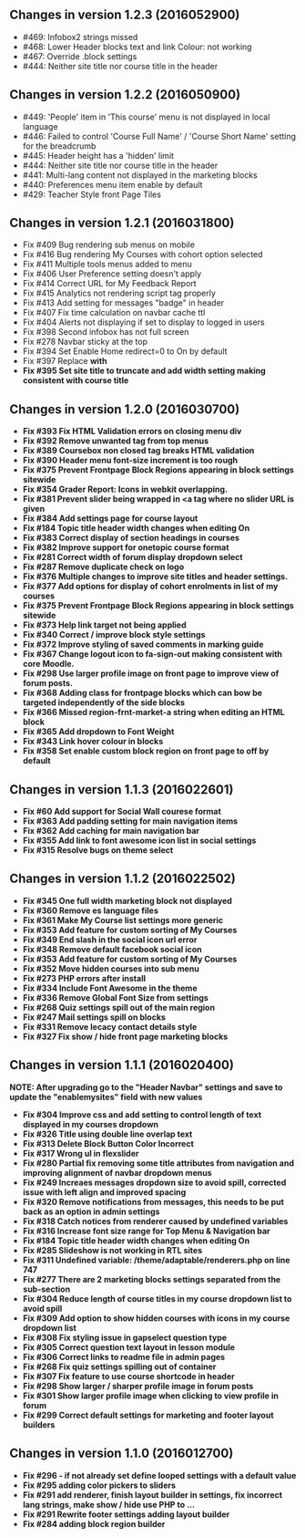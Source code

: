 Changes in version 1.2.3 (2016052900)
-------------------------------------
- #469: Infobox2 strings missed
- #468: Lower Header blocks text and link Colour: not working
- #467: Override .block settings
- #444: Neither site title nor course title in the header


Changes in version 1.2.2 (2016050900)
-------------------------------------
- #449: 'People' item in 'This course' menu is not displayed in local language 
- #446: Failed to control 'Course Full Name' / 'Course Short Name' setting for the breadcrumb 
- #445: Header height has a 'hidden' limit 
- #444: Neither site title nor course title in the header 
- #441: Multi-lang content not displayed in the marketing blocks 
- #440: Preferences menu item enable by default 
- #429: Teacher Style front Page Tiles 


Changes in version 1.2.1 (2016031800)
-------------------------------------

- Fix #409 Bug rendering sub menus on mobile
- Fix #416 Bug rendering My Courses with cohort option selected
- Fix #411 Multiple tools menus added to menu
- Fix #406 User Preference setting doesn't apply
- Fix #414 Correct URL for My Feedback Report
- Fix #415 Analytics not rendering script tag properly
- Fix #413 Add setting for messages "badge" in header
- Fix #407 Fix time calculation on navbar cache ttl
- Fix #404 Alerts not displaying if set to display to logged in users
- Fix #398 Second infobox has not full screen
- Fix #278 Navbar sticky at the top
- Fix #394 Set Enable Home redirect=0 to On by default
- Fix #397 Replace <b> with <strong>
- Fix #395 Set site title to truncate and add width setting making consistent with course title

Changes in version 1.2.0 (2016030700)
-------------------------------------

- Fix #393 Fix HTML Validation errors on closing menu div
- Fix #392 Remove unwanted </i> tag from top menus
- Fix #389 Coursebox non closed <a> tag breaks HTML validation
- Fix #390 Header menu font-size increment is too rough
- Fix #375 Prevent Frontpage Block Regions appearing in block settings sitewide
- Fix #354 Grader Report: Icons in webkit overlapping.
- Fix #381 Prevent slider being wrapped in <a tag where no slider URL is given
- Fix #384 Add settings page for course layout
- Fix #184 Topic title header width changes when editing On
- Fix #383 Correct display of section headings in courses
- Fix #382 Improve support for onetopic course format
- Fix #281 Correct width of forum display dropdown select
- Fix #287 Remove duplicate check on logo
- Fix #376 Multiple changes to improve site titles and header settings.
- Fix #377 Add options for display of cohort enrolments in list of my courses
- Fix #375 Prevent Frontpage Block Regions appearing in block settings sitewide
- Fix #373 Help link target not being applied
- Fix #340 Correct / improve block style settings
- Fix #372 Improve styling of saved comments in marking guide
- Fix #367 Change logout icon to fa-sign-out making consistent with core Moodle.
- Fix #298 Use larger profile image on front page to improve view of forum posts.
- Fix #368 Adding class for frontpage blocks which can bow be targeted independently of the side blocks
- Fix #366 Missed region-frnt-market-a string when editing an HTML block
- Fix #365 Add dropdown to Font Weight
- Fix #343 Link hover colour in blocks
- Fix #358 Set enable custom block region on front page to off by default

Changes in version 1.1.3 (2016022601)
-------------------------------------

- Fix #60 Add support for Social Wall courese format
- Fix #363 Add padding setting for main navigation items
- Fix #362 Add caching for main navigation bar
- Fix #355 Add link to font awesome icon list in social settings
- Fix #315 Resolve bugs on theme select

Changes in version 1.1.2 (2016022502)
-------------------------------------

- Fix #345 One full width marketing block not displayed
- Fix #360 Remove es language files
- Fix #361 Make My Course list settings more generic
- Fix #353 Add feature for custom sorting of My Courses
- Fix #349 End slash in the social icon url error
- Fix #348 Remove default facebook social icon
- Fix #353 Add feature for custom sorting of My Courses
- Fix #352 Move hidden courses into sub menu
- Fix #273 PHP errors after install
- Fix #334 Include Font Awesome in the theme
- Fix #336 Remove Global Font Size from settings
- Fix #268 Quiz settings spill out of the main region
- Fix #247 Mail settings spill on blocks
- Fix #331 Remove lecacy contact details style
- Fix #327 Fix show / hide front page marketing blocks

Changes in version 1.1.1 (2016020400)
-------------------------------------

NOTE: After upgrading go to the "Header Navbar" settings and save to update the "enablemysites" field with new values

- Fix #304 Improve css and add setting to control length of text displayed in my courses dropdown
- Fix #326 Title using double line overlap text
- Fix #313 Delete Block Button Color Incorrect
- Fix #317 Wrong ul in flexslider
- Fix #280 Partial fix removing some title attributes from navigation and improving alignment of navbar dropdown menus
- Fix #249 Increaes messages dropdown size to avoid spill, corrected issue with left align and improved spacing
- Fix #320 Remove notifications from messages, this needs to be put back as an option in admin settings
- Fix #318 Catch notices from renderer caused by undefined variables
- Fix #316 Increase font size range for Top Menu & Navigation bar
- Fix #184 Topic title header width changes when editing On
- Fix #285 Slideshow is not working in RTL sites
- Fix #311 Undefined variable: /theme/adaptable/renderers.php on line 747
- Fix #277 There are 2 marketing blocks settings separated from the sub-section
- Fix #304 Reduce length of course titles in my course dropdown list to avoid spill
- Fix #309 Add option to show hidden courses with icons in my course dropdown list
- Fix #308 Fix styling issue in gapselect question type
- Fix #305 Correct question text layout in lesson module
- Fix #306 Correct links to readme file in admin pages
- Fix #268 Fix quiz settings spilling out of container
- Fix #307 Fix feature to use course shortcode in header
- Fix #298 Show larger / sharper profile image in forum posts
- Fix #301 Show larger profile image when clicking to view profile in forum
- Fix #299 Correct default settings for marketing and footer layout builders

Changes in version 1.1.0 (2016012700)
-------------------------------------

- Fix #296 - if not already set define looped settings with a default value
- Fix #295 adding color pickers to sliders
- Fix #291 add renderer, finish layout builder in settings, fix incorrect lang strings, make show / hide use PHP to ...
- Fix #291 Rewrite footer settings adding layout builder
- Fix #284 adding block region builder

